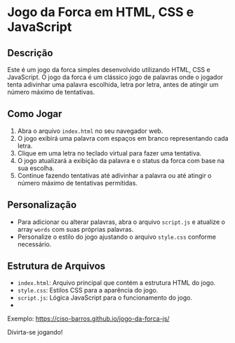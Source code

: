 # Jogo da Forca em HTML, CSS e JavaScript

## Descrição
Este é um jogo da forca simples desenvolvido utilizando HTML, CSS e JavaScript. O jogo da forca é um clássico jogo de palavras onde o jogador tenta adivinhar uma palavra escolhida, letra por letra, antes de atingir um número máximo de tentativas.

## Como Jogar
1. Abra o arquivo `index.html` no seu navegador web.
2. O jogo exibirá uma palavra com espaços em branco representando cada letra.
3. Clique em uma letra no teclado virtual para fazer uma tentativa.
4. O jogo atualizará a exibição da palavra e o status da forca com base na sua escolha.
5. Continue fazendo tentativas até adivinhar a palavra ou até atingir o número máximo de tentativas permitidas.

## Personalização
- Para adicionar ou alterar palavras, abra o arquivo `script.js` e atualize o array `words` com suas próprias palavras.
- Personalize o estilo do jogo ajustando o arquivo `style.css` conforme necessário.

## Estrutura de Arquivos
- `index.html`: Arquivo principal que contém a estrutura HTML do jogo.
- `style.css`: Estilos CSS para a aparência do jogo.
- `script.js`: Lógica JavaScript para o funcionamento do jogo.
- 
Exemplo: https://ciso-barros.github.io/jogo-da-forca-js/

Divirta-se jogando!
